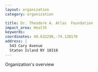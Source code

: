 ```yaml
---
layout: organization
category: organization

title: Dr. Theodore A. Atlas  Foundation
impact_area: Health
keywords: 
coordinates: 40.632298,-74.120178
address: |
  543 Cary Avenue
  Staten Island NY 10310
---
```

Organization's overview

